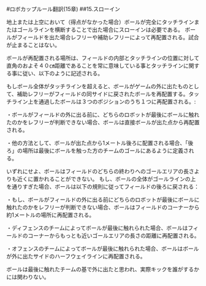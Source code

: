 #ロボカップルール翻訳(15章)
##15.スローイン

地上または上空において（得点がなかった場合）ボールが完全にタッチラインまたはゴールラインを横断することで出た場合にスローインは必要である。
ボールがフィールドを出た場合レフリーや補助レフリーによって再配置される。試合が止まることはない。

ボールが再配置される場所は、フィールドの内部とタッチラインの位置に対して直角のおよそ４０㎝距離であることを常に意味している事とタッチラインに関する事に従い、以下のように記述される。

もしボール全体がタッチラインを超えると、ボールがゲームの外に出たものとして、補助レフリーがフィールドの同サイドに戻されたボールを再配置する。タッチライン上を通過したボールは３つのポジションのうち１つに再配置される。:

・ボールがフィールドの外に出る前に、どちらのロボットが最後にボールに触れたのかをレフリーが判断できない場合、ボールは直接ボールが出た点から再配置される。

・他の方法として、ボールが出た点から1メートル後ろに配置される場合、「後ろ」の場所は最後にボールを触った方のチームのゴールにあるように定義される。

いずれにせよ、ボールはフィールドのどちらの終わりへのゴールエリアの長さよりも近くに置かれることができない。
もし、ボールの全体がゴールラインの上を通りすぎた場合、ボールは以下の規則に従ってフィールドの後ろに戻される：

・もし、ボールがフィールドの外に出る前にどちらのロボットが最後にボールに触れたのかをレフリーが判断できない場合、ボールはフィールドのコーナーから約1メートルの場所に再配置される。

・ディフェンスのチームによってボールが最後に触れられた場合、ボールはフィールドのコーナーからもっとも近いゴールエリアの長さの距離に再配置される。

・オフェンスのチームによってボールが最後に触れられた場合、ボールはボールが外に出たサイドのハーフウェイラインに再配置される。

ボールは最後に触れたチームの基で外に出たと思われ、実際キックを誰がするかには関わりない。
